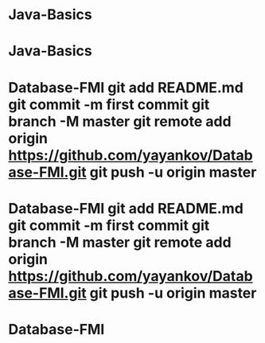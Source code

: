 # Java-Basics
# Java-Basics
# Database-FMI git add README.md git commit -m first commit git branch -M master git remote add origin https://github.com/yayankov/Database-FMI.git git push -u origin master
# Database-FMI git add README.md git commit -m first commit git branch -M master git remote add origin https://github.com/yayankov/Database-FMI.git git push -u origin master
# Database-FMI
